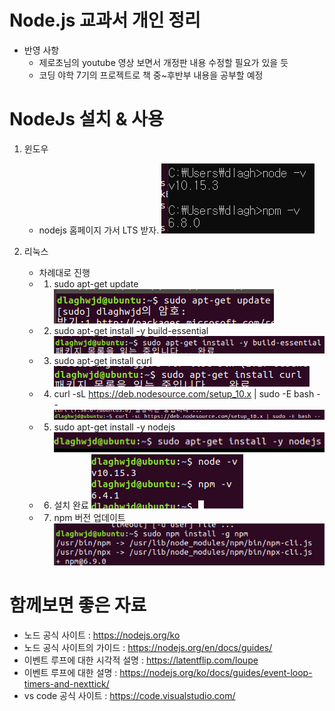 # Node.js 교과서 개인 정리

- 반영 사항
  - 제로초님의 youtube 영상 보면서 개정판 내용 수정할 필요가 있을 듯
  - 코딩 야학 7기의 프로젝트로 책 중~후반부 내용을 공부할 예정


NodeJs 설치 & 사용 
=================

1. 윈도우 
    - nodejs 홈페이지 가서 LTS 받자.
    ![버전확인](./image/nodeversion.PNG)

2. 리눅스
    - 차례대로 진행
    - 1. sudo apt-get update
    ![sudo apt-get update](./image/nodeLinux.PNG)
    - 2. sudo apt-get install -y build-essential
    ![sudo apt-get install -y build-essential](./image/nodeLinux2.PNG)
    - 3. sudo apt-get install curl
    ![sudo apt-get install curl](./image/nodeLinux3.PNG)
    - 4. curl -sL https://deb.nodesource.com/setup_10.x | sudo -E bash --
    ![curl -sL https://deb.nodesource.com/setup_10.x | sudo -E bash --](./image/nodeLinux4.PNG)
    - 5. sudo apt-get install -y nodejs
    ![sudo apt-get install -y nodejs](./image/nodeLinux5.PNG)
    - 6. 설치 완료
    ![설치 완료!](./image/nodeLinux6.PNG)
    - 7. npm 버전 업데이트
    ![npm 버전 업데이트](./image/nodeLinux7.PNG)


함께보면 좋은 자료 
=================

- 노드 공식 사이트 : https://nodejs.org/ko
- 노드 공식 사이트의 가이드 : https://nodejs.org/en/docs/guides/
- 이벤트 루프에 대한 시각적 설명 : https://latentflip.com/loupe
- 이벤트 루프에 대한 설명 : https://nodejs.org/ko/docs/guides/event-loop-timers-and-nexttick/
- vs code 공식 사이트 : https://code.visualstudio.com/